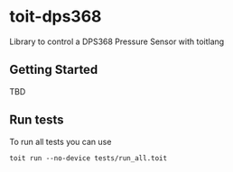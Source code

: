 # toit-dps368
Library to control a DPS368 Pressure Sensor with toitlang

## Getting Started
TBD

## Run tests
To run all tests you can use
```
toit run --no-device tests/run_all.toit
```